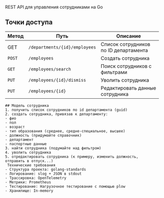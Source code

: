 REST API для управления сотрудниками на Go

## Точки доступа

| Метод | Путь | Описание |
|-------|------|-----------|
| GET | `/departments/{id}/employees` | Список сотрудников по ID департамента |
| `POST` | `/employees` | Создать сотрудника |
| `GET` | `/employees/search` | Поиск сотрудников с фильтрами |
| `PUT` | `/employees/{id}/dismiss` | Уволить сотрудника |
| `PUT` | `/employees/{id}` | Редактировать данные сотрудника |
```
## Модель сотрудника
1. получить список сотрудников по id департамента (guid)
2. создать сотрудника, привязав к департаменту:
- фио
- пол
- возраст
- тип образования (среднее, средне-специальное, высшее)
- должность (придумайте справочник)
- департамент
- паспортные данные
3. найти сотрудника (подумайте над фильтром)
4. уволить сотрудника
5. отредактировать сотрудника (к примеру, изменить должность, отправить в отпуск...)
 Технические требования
- Структура проекта: golang-standards
- Логирование: slog + JSON в stdout
- Трассировка: OpenTelemetry
- Метрики: Prometheus
- Тестирование: Нагрузочное тестирование с помощью plow
- Хранилище: In-memory
```



